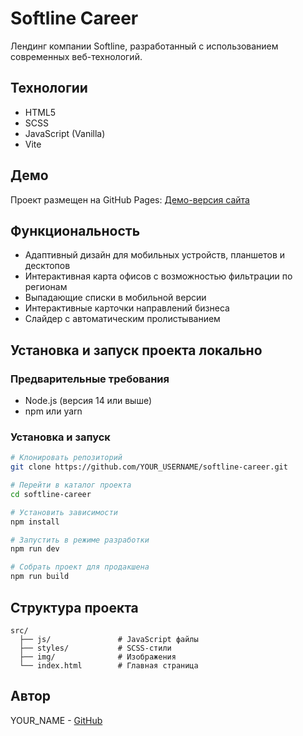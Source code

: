 # Softline Career

Лендинг компании Softline, разработанный с использованием современных веб-технологий.

## Технологии

- HTML5
- SCSS
- JavaScript (Vanilla)
- Vite

## Демо

Проект размещен на GitHub Pages: [Демо-версия сайта](https://YOUR_USERNAME.github.io/softline-career/)

## Функциональность

- Адаптивный дизайн для мобильных устройств, планшетов и десктопов
- Интерактивная карта офисов с возможностью фильтрации по регионам
- Выпадающие списки в мобильной версии
- Интерактивные карточки направлений бизнеса
- Слайдер с автоматическим пролистыванием

## Установка и запуск проекта локально

### Предварительные требования

- Node.js (версия 14 или выше)
- npm или yarn

### Установка и запуск

```bash
# Клонировать репозиторий
git clone https://github.com/YOUR_USERNAME/softline-career.git

# Перейти в каталог проекта
cd softline-career

# Установить зависимости
npm install

# Запустить в режиме разработки
npm run dev

# Собрать проект для продакшена
npm run build
```

## Структура проекта

```
src/
  ├── js/               # JavaScript файлы
  ├── styles/           # SCSS-стили
  ├── img/              # Изображения
  └── index.html        # Главная страница
```

## Автор

YOUR_NAME - [GitHub](https://github.com/YOUR_USERNAME)
